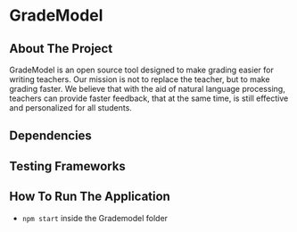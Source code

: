 # GradeModel

## About The Project

GradeModel is an open source tool designed to make grading easier for writing teachers. Our mission is not to replace the teacher, but to make grading faster. We believe that with the aid of natural language processing, teachers can provide faster feedback, that at the same time, is still effective and personalized for all students.


## Dependencies


## Testing Frameworks

## How To Run The Application
 - ``npm start`` inside the Grademodel folder
